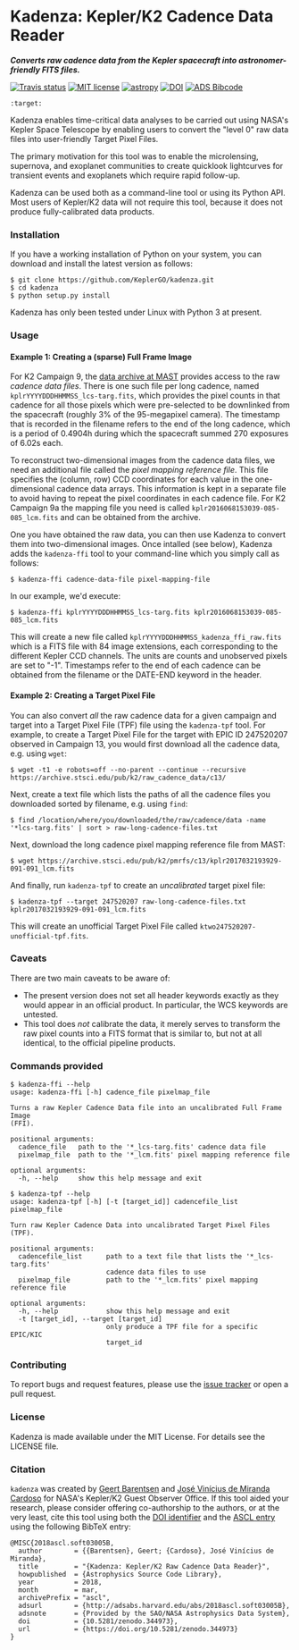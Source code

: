 # Kadenza: Kepler/K2 Cadence Data Reader 
***Converts raw cadence data from the Kepler spacecraft into astronomer-friendly FITS files.***

[![Travis status](https://travis-ci.org/KeplerGO/kadenza.svg)](https://travis-ci.org/KeplerGO/kadenza) [![MIT license](http://img.shields.io/badge/license-MIT-blue.svg)](https://github.com/barentsen/k2flix/blob/master/LICENSE) [![astropy](http://img.shields.io/badge/powered%20by-AstroPy-orange.svg?style=flat)](http://www.astropy.org/) [![DOI](https://zenodo.org/badge/DOI/10.5281/zenodo.344973.svg)](https://doi.org/10.5281/zenodo.344973) [![ADS Bibcode](https://img.shields.io/badge/NASA%20ADS-2018ascl.soft03005B-blue.svg)](http://adsabs.harvard.edu/abs/2018ascl.soft03005B)


    :target: 

Kadenza enables time-critical data analyses to be carried out using NASA's Kepler Space Telescope
by enabling users to convert the "level 0" raw data files into user-friendly Target Pixel Files.

The primary motivation for this tool was to enable the microlensing, supernova, and exoplanet communities
to create quicklook lightcurves for transient events and exoplanets which require rapid follow-up.

Kadenza can be used both as a command-line tool or using its Python API.
Most users of Kepler/K2 data will not require this tool,
because it does not produce fully-calibrated data products.


### Installation
If you have a working installation of Python on your system,
you can download and install the latest version as follows:
```
$ git clone https://github.com/KeplerGO/kadenza.git
$ cd kadenza
$ python setup.py install
```
Kadenza has only been tested under Linux with Python 3 at present.

### Usage

#### Example 1: Creating a (sparse) Full Frame Image

For K2 Campaign 9, the [data archive at MAST](https://archive.stsci.edu/pub/k2/)
provides access to the raw *cadence data files*.
There is one such file per long cadence,
named `kplrYYYYDDDHHMMSS_lcs-targ.fits`,
which provides the pixel counts in that cadence
for all those pixels which were pre-selected to be downlinked
from the spacecraft (roughly 3% of the 95-megapixel camera).
The timestamp that is recorded in the filename
refers to the end of the long cadence,
which is a period of 0.4904h during which the spacecraft
summed 270 exposures of 6.02s each.

To reconstruct two-dimensional images from the cadence data files,
we need an additional file called the *pixel mapping reference file*.
This file specifies the (column, row) CCD coordinates for each value
in the one-dimensional cadence data arrays.
This information is kept in a separate file to avoid having to repeat
the pixel coordinates in each cadence file.
For K2 Campaign 9a the mapping file you need is called
`kplr2016068153039-085-085_lcm.fits` and can be obtained from the archive. 

One you have obtained the raw data, you can then use Kadenza
to convert them into two-dimensional images.
Once intalled (see below), Kadenza adds the `kadenza-ffi` tool
to your command-line which you simply call as follows:
```
$ kadenza-ffi cadence-data-file pixel-mapping-file
``` 

In our example, we'd execute:
```
$ kadenza-ffi kplrYYYYDDDHHMMSS_lcs-targ.fits kplr2016068153039-085-085_lcm.fits
```

This will create a new file called `kplrYYYYDDDHHMMSS_kadenza_ffi_raw.fits`
which is a FITS file with 84 image extensions, 
each corresponding to the different Kepler CCD channels.
The units are counts and unobserved pixels are set to "-1".
Timestamps refer to the end of each cadence can be obtained from the
filename or the DATE-END keyword in the header.


#### Example 2: Creating a Target Pixel File

You can also convert *all* the raw cadence data for a given campaign and target into a Target Pixel File (TPF) file using the `kadenza-tpf` tool.  For example, to create a Target Pixel File for the target with EPIC ID 247520207 observed in Campaign 13, you would first download all the cadence data, e.g. using `wget`:
```
$ wget -t1 -e robots=off --no-parent --continue --recursive https://archive.stsci.edu/pub/k2/raw_cadence_data/c13/
```
Next, create a text file which lists the paths of all the cadence files you downloaded sorted by filename, e.g. using `find`:
```
$ find /location/where/you/downloaded/the/raw/cadence/data -name '*lcs-targ.fits' | sort > raw-long-cadence-files.txt
```

Next, download the long cadence pixel mapping reference file from MAST:
```
$ wget https://archive.stsci.edu/pub/k2/pmrfs/c13/kplr2017032193929-091-091_lcm.fits
```

And finally, run `kadenza-tpf` to create an *uncalibrated* target pixel file:
```
$ kadenza-tpf --target 247520207 raw-long-cadence-files.txt kplr2017032193929-091-091_lcm.fits
```

This will create an unofficial Target Pixel File called `ktwo247520207-unofficial-tpf.fits`.

### Caveats

There are two main caveats to be aware of:
 * The present version does not set all header keywords exactly as they would
   appear in an official product.  In particular, the WCS keywords are
   untested.
 * This tool does *not* calibrate the data, it merely serves to
   transform the raw pixel counts into a FITS format that is similar to,
   but not at all identical, to the official pipeline products.
   
### Commands provided
```
$ kadenza-ffi --help
usage: kadenza-ffi [-h] cadence_file pixelmap_file

Turns a raw Kepler Cadence Data file into an uncalibrated Full Frame Image
(FFI).

positional arguments:
  cadence_file   path to the '*_lcs-targ.fits' cadence data file
  pixelmap_file  path to the '*_lcm.fits' pixel mapping reference file

optional arguments:
  -h, --help     show this help message and exit
```

```
$ kadenza-tpf --help
usage: kadenza-tpf [-h] [-t [target_id]] cadencefile_list pixelmap_file

Turn raw Kepler Cadence Data into uncalibrated Target Pixel Files (TPF).

positional arguments:
  cadencefile_list      path to a text file that lists the '*_lcs-targ.fits'
                        cadence data files to use
  pixelmap_file         path to the '*_lcm.fits' pixel mapping reference file

optional arguments:
  -h, --help            show this help message and exit
  -t [target_id], --target [target_id]
                        only produce a TPF file for a specific EPIC/KIC
                        target_id
```

### Contributing
To report bugs and request features, please use the [issue tracker](https://github.com/KeplerGO/kadenza/issues) or open a pull request.

### License
Kadenza is made available under the MIT License.
For details see the LICENSE file.

### Citation

`kadenza` was created by [Geert Barentsen](https://github.com/barentsen)
and [José Vinícius de Miranda Cardoso](https://github.com/mirca) for NASA's Kepler/K2 Guest Observer Office.
If this tool aided your research, please consider offering co-authorship to the authors,
or at the very least, cite this tool using both the [DOI identifier](https://doi.org/10.5281/zenodo.344973)
and the [ASCL entry](https://ascl.net/code/v/1891) using the following BibTeX entry:

```
@MISC{2018ascl.soft03005B,
  author        = {{Barentsen}, Geert; {Cardoso}, José Vinícius de Miranda},
  title         = "{Kadenza: Kepler/K2 Raw Cadence Data Reader}",
  howpublished  = {Astrophysics Source Code Library},
  year          = 2018,
  month         = mar,
  archivePrefix = "ascl",
  adsurl        = {http://adsabs.harvard.edu/abs/2018ascl.soft03005B},
  adsnote       = {Provided by the SAO/NASA Astrophysics Data System},
  doi           = {10.5281/zenodo.344973},
  url           = {https://doi.org/10.5281/zenodo.344973}
}
```
